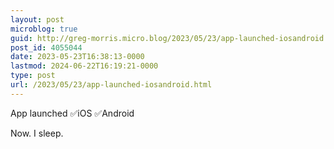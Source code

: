 ```yaml
---
layout: post
microblog: true
guid: http://greg-morris.micro.blog/2023/05/23/app-launched-iosandroid.html
post_id: 4055044
date: 2023-05-23T16:38:13-0000
lastmod: 2024-06-22T16:19:21-0000
type: post
url: /2023/05/23/app-launched-iosandroid.html
---
```

App launched 
✅iOS
✅Android

Now. I sleep. 
